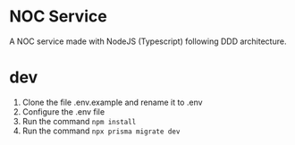 # NOC Service

A NOC service made with NodeJS (Typescript) following DDD architecture.

# dev
1. Clone the file .env.example and rename it to .env
2. Configure the .env file
3. Run the command `npm install`
4. Run the command `npx prisma migrate dev`